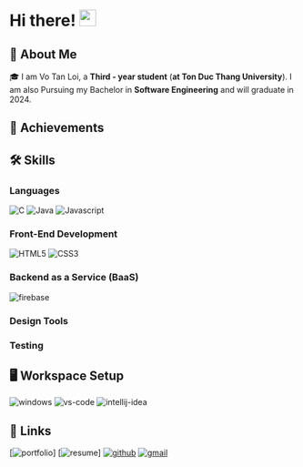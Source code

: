 # Hi there! <img src="https://media.giphy.com/media/hvRJCLFzcasrR4ia7z/giphy.gif" width="29px" height="29px">

## 🚀 About Me

🎓 I am Vo Tan Loi, a **Third - year student** (**at Ton Duc Thang University**). I am also Pursuing my Bachelor in **Software Engineering** and will graduate in 2024.

## 🏅 Achievements

## 🛠️ Skills

### Languages

![C](https://img.shields.io/badge/C-00599C?style=for-the-badge&logo=c&logoColor=white)
![Java](https://img.shields.io/badge/Java-ED8B00?style=for-the-badge&logo=java&logoColor=white)
![Javascript](https://img.shields.io/badge/JavaScript-F7DF1E?style=for-the-badge&logo=javascript&logoColor=black)

### Front-End Development

![HTML5](https://img.shields.io/badge/HTML5-E34F26?style=for-the-badge&logo=html5&logoColor=white)
![CSS3](https://img.shields.io/badge/CSS3-1572B6?style=for-the-badge&logo=css3&logoColor=white)

### Backend as a Service (BaaS)

![firebase](https://img.shields.io/badge/Firebase-ffaa00?style=for-the-badge&logo=Firebase&logoColor=white)

### Design Tools

### Testing

## 🖥️ Workspace Setup

![windows](https://img.shields.io/badge/Windows_10-0078D6?style=for-the-badge&logo=windows&logoColor=white)
![vs-code](https://img.shields.io/badge/VS_Code-007ACC?style=for-the-badge&logo=Visual-Studio-Code&logoColor=white)
![intellij-idea](https://img.shields.io/badge/IntelliJ_IDEA-000000.svg?style=for-the-badge&logo=intellij-idea&logoColor=white)

## 🔗 Links

[![portfolio](https://img.shields.io/badge/Portfolio-5340ff?style=for-the-badge&logo=Google-chrome&logoColor=white)]
[![resume](https://img.shields.io/badge/Resume-4285F4?style=for-the-badge&logo=read-the-docs&logoColor=white)]
[![github](https://img.shields.io/badge/GitHub-000000?style=for-the-badge&logo=GitHub&logoColor=white)](https://github.com/dlowji)
[![gmail](https://img.shields.io/badge/Gmail-D14836?style=for-the-badge&logo=Gmail&logoColor=white)](mailto:https://github.com/dlowji)
